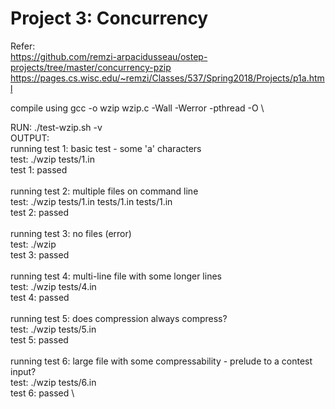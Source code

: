 # Project 3: Concurrency

Refer: \
https://github.com/remzi-arpacidusseau/ostep-projects/tree/master/concurrency-pzip \
https://pages.cs.wisc.edu/~remzi/Classes/537/Spring2018/Projects/p1a.html


compile using gcc -o wzip wzip.c -Wall -Werror -pthread -O \

RUN: ./test-wzip.sh -v \
OUTPUT: \
running test 1: basic test - some 'a' characters  \
test:      ./wzip tests/1.in \
test 1: passed \
 \
running test 2: multiple files on command line  \
test:      ./wzip tests/1.in tests/1.in tests/1.in \
test 2: passed \
 \
running test 3: no files (error) \
test:      ./wzip \
test 3: passed \
 \
running test 4: multi-line file with some longer lines \
test:      ./wzip tests/4.in \
test 4: passed \
 \
running test 5: does compression always compress? \
test:      ./wzip tests/5.in \
test 5: passed \
 \
running test 6: large file with some compressability - prelude to a contest input? \
test:      ./wzip tests/6.in \
test 6: passed \

